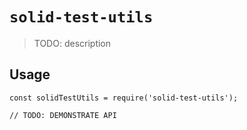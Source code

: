 # `solid-test-utils`

> TODO: description

## Usage

```
const solidTestUtils = require('solid-test-utils');

// TODO: DEMONSTRATE API
```
